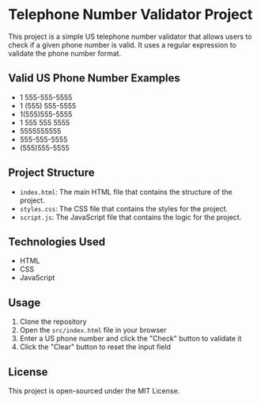 # Telephone Number Validator Project

This project is a simple US telephone number validator that allows users to check if a given phone number is valid. It uses a regular expression to validate the phone number format.

## Valid US Phone Number Examples

- 1 555-555-5555
- 1 (555) 555-5555
- 1(555)555-5555
- 1 555 555 5555
- 5555555555
- 555-555-5555
- (555)555-5555

## Project Structure

- `index.html`: The main HTML file that contains the structure of the project.
- `styles.css`: The CSS file that contains the styles for the project.
- `script.js`: The JavaScript file that contains the logic for the project.

## Technologies Used

- HTML
- CSS
- JavaScript

## Usage

1. Clone the repository
2. Open the `src/index.html` file in your browser
3. Enter a US phone number and click the "Check" button to validate it
4. Click the "Clear" button to reset the input field

## License

This project is open-sourced under the MIT License.
